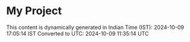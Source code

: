 # My Project

This content is dynamically generated in Indian Time (IST): 2024-10-09 17:05:14 IST
Converted to UTC: 2024-10-09 11:35:14 UTC
